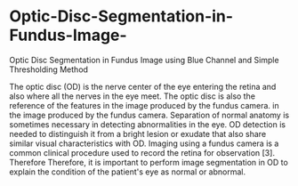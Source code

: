 # Optic-Disc-Segmentation-in-Fundus-Image-
Optic Disc Segmentation in Fundus Image using Blue Channel and Simple Thresholding Method

The optic disc (OD) is the nerve center of the eye entering the
retina and also where all the nerves in the eye meet.
The optic disc is also the reference of the features in the image produced by the fundus camera.
in the image produced by the fundus camera. Separation of
normal anatomy is sometimes necessary in detecting
abnormalities in the eye. OD detection is needed to
distinguish it from a bright lesion or exudate that
also share similar visual characteristics with
OD. Imaging using a fundus camera
is a common clinical procedure used to
record the retina for observation [3]. Therefore
Therefore, it is important to perform image segmentation in OD to
explain the condition of the patient's eye as normal
or abnormal.
